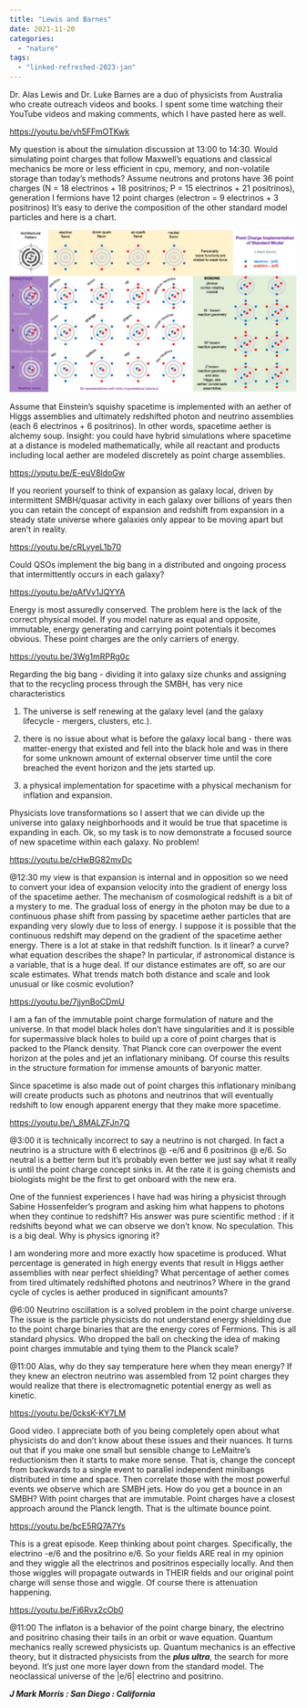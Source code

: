 ```yaml
---
title: "Lewis and Barnes"
date: 2021-11-20
categories: 
  - "nature"
tags: 
  - "linked-refreshed-2023-jan"
---
```


Dr. Alas Lewis and Dr. Luke Barnes are a duo of physicists from Australia who create outreach videos and books. I spent some time watching their YouTube videos and making comments, which I have pasted here as well.

https://youtu.be/vh5FFmOTKwk

My question is about the simulation discussion at 13:00 to 14:30. Would simulating point charges that follow Maxwell’s equations and classical mechanics be more or less efficient in cpu, memory, and non-volatile storage than today’s methods? Assume neutrons and protons have 36 point charges (N = 18 electrinos + 18 positrinos; P = 15 electrinos + 21 positrinos), generation I fermions have 12 point charges (electron = 9 electrinos + 3 positrinos) It’s easy to derive the composition of the other standard model particles and here is a chart.

![](images/standard-model-update-1.png?w=580)

Assume that Einstein’s squishy spacetime is implemented with an aether of Higgs assemblies and ultimately redshifted photon and neutrino assemblies (each 6 electrinos + 6 positrinos). In other words, spacetime aether is alchemy soup. Insight: you could have hybrid simulations where spacetime at a distance is modeled mathematically, while all reactant and products including local aether are modeled discretely as point charge assemblies.

https://youtu.be/E-euV8ldoGw

If you reorient yourself to think of expansion as galaxy local, driven by intermittent SMBH/quasar activity in each galaxy over billions of years then you can retain the concept of expansion and redshift from expansion in a steady state universe where galaxies only appear to be moving apart but aren’t in reality.

https://youtu.be/cRLyyeL1b70

Could QSOs implement the big bang in a distributed and ongoing process that intermittently occurs in each galaxy?

https://youtu.be/qAfVv1JQYYA

Energy is most assuredly conserved. The problem here is the lack of the correct physical model. If you model nature as equal and opposite, immutable, energy generating and carrying point potentials it becomes obvious. These point charges are the only carriers of energy.

https://youtu.be/3Wg1mRPRg0c

Regarding the big bang - dividing it into galaxy size chunks and assigning that to the recycling process through the SMBH, has very nice characteristics 

1. The universe is self renewing at the galaxy level (and the galaxy lifecycle - mergers, clusters, etc.).

3. there is no issue about what is before the galaxy local bang - there was matter-energy that existed and fell into the black hole and was in there for some unknown amount of external observer time until the core breached the event horizon and the jets started up.

5. a physical implementation for spacetime with a physical mechanism for inflation and expansion.

Physicists love transformations so I assert that we can divide up the universe into galaxy neighborhoods and it would be true that spacetime is expanding in each. Ok, so my task is to now demonstrate a focused source of new spacetime within each galaxy. No problem!

https://youtu.be/cHwBG82mvDc

@12:30 my view is that expansion is internal and in opposition so we need to convert your idea of expansion velocity into the gradient of energy loss of the spacetime aether. The mechanism of cosmological redshift is a bit of a mystery to me. The gradual loss of energy in the photon may be due to a continuous phase shift from passing by spacetime aether particles that are expanding very slowly due to loss of energy. I suppose it is possible that the continuous redshift may depend on the gradient of the spacetime aether energy. There is a lot at stake in that redshift function. Is it linear? a curve? what equation describes the shape? In particular, if astronomical distance is a variable, that is a huge deal. If our distance estimates are off, so are our scale estimates. What trends match both distance and scale and look unusual or like cosmic evolution?

https://youtu.be/7jjynBoCDmU

I am a fan of the immutable point charge formulation of nature and the universe. In that model black holes don’t have singularities and it is possible for supermassive black holes to build up a core of point charges that is packed to the Planck density. That Planck core can overpower the event horizon at the poles and jet an inflationary minibang. Of course this results in the structure formation for immense amounts of baryonic matter.

Since spacetime is also made out of point charges this inflationary minibang will create products such as photons and neutrinos that will eventually redshift to low enough apparent energy that they make more spacetime.

https://youtu.be/\_8MALZFJn7Q

@3:00 it is technically incorrect to say a neutrino is not charged. In fact a neutrino is a structure with 6 electrinos @ -e/6 and 6 positrinos @ e/6. So neutral is a better term but it’s probably even better we just say what it really is until the point charge concept sinks in. At the rate it is going chemists and biologists might be the first to get onboard with the new era.

One of the funniest experiences I have had was hiring a physicist through Sabine Hossenfelder’s program and asking him what happens to photons when they continue to redshift? His answer was pure scientific method : if it redshifts beyond what we can observe we don’t know. No speculation. This is a big deal. Why is physics ignoring it?

I am wondering more and more exactly how spacetime is produced. What percentage is generated in high energy events that result in Higgs aether assemblies with near perfect shielding? What percentage of aether comes from tired ultimately redshifted photons and neutrinos? Where in the grand cycle of cycles is aether produced in significant amounts?

@6:00 Neutrino oscillation is a solved problem in the point charge universe. The issue is the particle physicists do not understand energy shielding due to the point charge binaries that are the energy cores of Fermions. This is all standard physics. Who dropped the ball on checking the idea of making point charges immutable and tying them to the Planck scale?

@11:00 Alas, why do they say temperature here when they mean energy? If they knew an electron neutrino was assembled from 12 point charges they would realize that there is electromagnetic potential energy as well as kinetic.

https://youtu.be/0cksK-KY7LM

Good video. I appreciate both of you being completely open about what physicists do and don’t know about these issues and their nuances. It turns out that if you make one small but sensible change to LeMaitre’s reductionism then it starts to make more sense. That is, change the concept from backwards to a single event to parallel independent minibangs distributed in time and space. Then correlate those with the most powerful events we observe which are SMBH jets. How do you get a bounce in an SMBH? With point charges that are immutable. Point charges have a closest approach around the Planck length. That is the ultimate bounce point.

https://youtu.be/bcE5RQ7A7Ys

This is a great episode. Keep thinking about point charges. Specifically, the electrino -e/6 and the positrino e/6. So your fields ARE real in my opinion and they wiggle all the electrinos and positrinos especially locally. And then those wiggles will propagate outwards in THEIR fields and our original point charge will sense those and wiggle. Of course there is attenuation happening.

https://youtu.be/Fj6Rvx2cOb0

@11:00 The inflaton is a behavior of the point charge binary, the electrino and positrino chasing their tails in an orbit or wave equation. Quantum mechanics really screwed physicists up. Quantum mechanics is an effective theory, but it distracted physicists from the **_plus ultra_**, the search for more beyond. It’s just one more layer down from the standard model. The neoclassical universe of the |e/6| electrino and positrino.

**_J Mark Morris : San Diego : California_**
